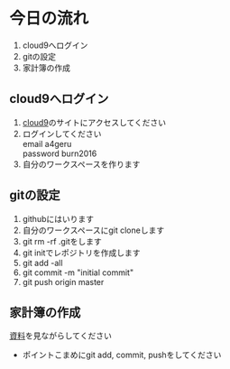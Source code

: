 # 今日の流れ
1. cloud9へログイン
2. gitの設定
3. 家計簿の作成

## cloud9へログイン
1. [cloud9](https://c9.io/)のサイトにアクセスしてください
2. ログインしてください  
email a4geru  
password burn2016
3. 自分のワークスペースを作ります

## gitの設定
1. githubにはいります
2. 自分のワークスペースにgit cloneします
3. git rm -rf .gitをします
4. git initでレポジトリを作成します
5. git add -all
6. git commit -m "initial commit"
7. git push origin master

## 家計簿の作成
[資料](http://goo.gl/OLcjsC)を見ながらしてください  

* ポイントこまめにgit add, commit, pushをしてください